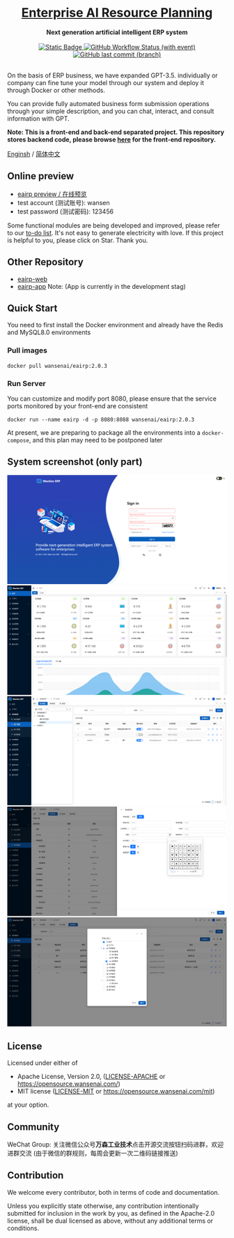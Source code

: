 <h1 align="center"><a href="#" target="_blank">Enterprise AI Resource Planning</a></h1>
<div align="center">
 <strong>
  Next generation artificial intelligent ERP system
 </strong>
</div>
<br />

<div align="center">
  <!-- Crates version -->
  <a href="https://spring.io/projects/spring-boot#learn">
    <img alt="Static Badge" src="https://img.shields.io/badge/spring-boot?label=Spring%20Boot%203.1.3">
  </a>
  <a href="#">
    <img alt="GitHub Workflow Status (with event)" src="https://img.shields.io/github/actions/workflow/status/wansenai/wansenerp/maven.yml">
  </a>
  <!-- commits -->
  <a href="#">
    <img alt="GitHub last commit (branch)" src="https://img.shields.io/github/last-commit/wansenai/wansenerp/master">
  </a>
</div>
<br />

On the basis of ERP business, we have expanded GPT-3.5. individually or company can fine tune your model through our system and deploy it through Docker or other methods. 

You can provide fully automated business form submission operations through your simple description, and you can chat, interact, and consult information with GPT.

**Note: This is a front-end and back-end separated project. This repository stores backend code, please browse [here](https://github.com/wansenai/wansenerpui) for the front-end repository.**

[Enginsh](https://github.com/wansenai/wansen-erp/blob/master/README.md) / [简体中文](https://github.com/wansenai/wansen-erp/blob/master/README_ZH.md)

## Online preview
- [eairp preview / 在线预览](https://erp.wansen.cloud/)
- test account (测试账号): wansen
- test password (测试密码): 123456

Some functional modules are being developed and improved, please refer to our [to-do list](https://github.com/wansenai/eairp-web/issues/41). It's not easy to generate electricity with love.
If this project is helpful to you, please click on Star. Thank you.

## Other Repository
- [eairp-web](https://github.com/wansenai/eairp-web)
- [eairp-app](https://github.com/wansenai/eairp-app) Note: (App is currently in the development stag)

## Quick Start
You need to first install the Docker environment and already have the Redis and MySQL8.0 environments

### Pull images
```shell
docker pull wansenai/eairp:2.0.3
```
### Run Server
You can customize and modify port 8080, please ensure that the service ports monitored by your front-end are consistent
```shell
docker run --name eairp -d -p 8080:8088 wansenai/eairp:2.0.3
```
At present, we are preparing to package all the environments into a `docker-compose`, and this plan may need to be postponed later

## System screenshot (only part)
![](images/login-page-en.png)
![](images/home-page-zh.png)
![](images/user-manage-zh.png)
![](images/add-menu-zh.png)
![](images/role-permission-zh.png)

## License

Licensed under either of

- Apache License, Version 2.0, ([LICENSE-APACHE](LICENSE-APACHE) or https://opensource.wansenai.com/)
- MIT license ([LICENSE-MIT](LICENSE-MIT) or https://opensource.wansenai.com/mit)

at your option.

## Community
WeChat Group: 关注微信公众号**万森工业技术**点击开源交流按钮扫码进群，欢迎进群交流
(由于微信的群规则，每周会更新一次二维码链接推送)

## Contribution
We welcome every contributor, both in terms of code and documentation.

Unless you explicitly state otherwise, any contribution intentionally submitted for inclusion in the
work by you, as defined in the Apache-2.0 license, shall be dual licensed as above, without any
additional terms or conditions.
